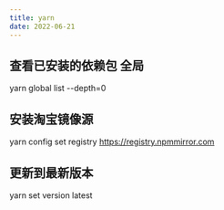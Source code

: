 ```yaml
---
title: yarn
date: 2022-06-21
---
```


## 查看已安装的依赖包 全局

yarn global list --depth=0

## 安装淘宝镜像源

yarn config set registry https://registry.npmmirror.com

## 更新到最新版本
yarn set version latest
